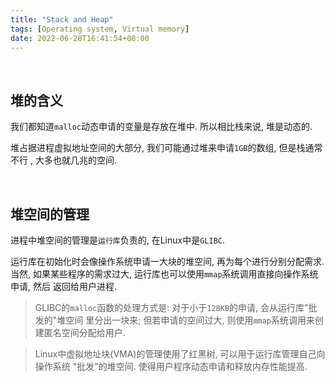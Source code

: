 ```yaml
---
title: "Stack and Heap"
tags: [Operating system, Virtual memory]
date: 2022-06-28T16:41:54+08:00
---
```


&nbsp;
## 堆的含义
我们都知道`malloc`动态申请的变量是存放在堆中. 所以相比栈来说, 堆是动态的.

堆占据进程虚拟地址空间的大部分, 我们可能通过堆来申请`1GB`的数组, 但是栈通常不行
, 大多也就几兆的空间.

&nbsp;
## 堆空间的管理
进程中堆空间的管理是`运行库`负责的, 在Linux中是`GLIBC`.

运行库在初始化时会像操作系统申请一大块的堆空间, 再为每个进行分别分配需求. 当然, 
如果某些程序的需求过大, 运行库也可以使用`mmap`系统调用直接向操作系统申请, 然后
返回给用户进程.

> GLIBC的`malloc`函数的处理方式是: 对于小于`128KB`的申请, 会从运行库"批发的"堆空间
> 里分出一块来; 但若申请的空间过大, 则使用`mmap`系统调用来创建匿名空间分配给用户.

> Linux中虚拟地址块(VMA)的管理使用了红黑树, 可以用于运行库管理自己向操作系统
> "批发"的堆空间. 使得用户程序动态申请和释放内存性能提高.
